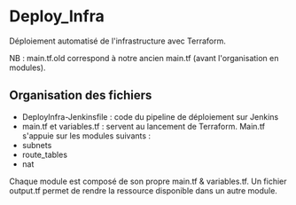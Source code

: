 # Deploy_Infra
Déploiement automatisé de l'infrastructure avec Terraform.

NB : main.tf.old correspond à notre ancien main.tf (avant l'organisation en modules).

## Organisation des fichiers
- DeployInfra-Jenkinsfile : code du pipeline de déploiement sur Jenkins
- main.tf et variables.tf : servent au lancement de Terraform. Main.tf s'appuie sur les modules suivants :
 - subnets
 - route_tables
 - nat 

Chaque module est composé de son propre main.tf & variables.tf. 
Un fichier output.tf permet de rendre la ressource disponible dans un autre module.
